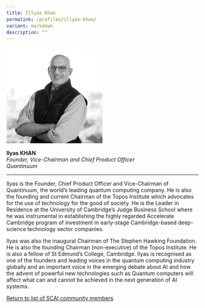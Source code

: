 ```yaml
---
title: Illyas Khan
permalink: /profiles/illyas-khan/
variant: markdown
description: ""
---
```

<div style="width:50%"><img src="/images/People/illyas_khan_2.jpg" alt="Ilyas Khan"></div>

**Ilyas KHAN**<br>*Founder, Vice-Chairman and Chief Product Officer* <br>*Quantinuum*<br>

---

Ilyas is the Founder, Chief Product Officer and Vice-Chairman of Quantinuum, the world’s leading quantum computing company. He is also the founding and current Chairman of the Topos Institute which advocates for the use of technology for the good of society. He is the Leader in Residence at the University of Cambridge’s Judge Business School where he was instrumental in establishing the highly regarded Accelerate Cambridge program of investment in early-stage Cambridge-based deep-science technology sector companies. 

Ilyas was also the inaugural Chairman of The Stephen Hawking Foundation. He is also the founding Chairman (non-executive) of the Topos Institute. He is also a fellow of St Edmund’s College, Cambridge. Ilyas is recognised as one of the founders and leading voices in the quantum computing industry globally and an important voice in the emerging debate about AI and how the advent of powerful new technologies such as Quantum computers will affect what can and cannot be achieved in the next generation of AI systems.

[Return to list of SCAI community members](/community)
